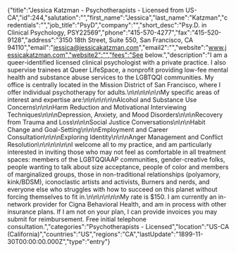 {"title":"Jessica Katzman - Psychotherapists - Licensed from US-CA","id":244,"salutation":"","first_name":"Jessica","last_name":"Katzman","credentials":"","job_title":"PsyD","company":"","short_desc":"Psy.D. in Clinical Psychology, PSY22569","phone":"415-570-4277","fax":"415-520-9128","address":"3150 18th Street, Suite 550, San Francisco, CA 94110","email":"jessica@jessicakatzman.com","email2":"","website":"www.jessicakatzman.com","website2":"","fees":"See below.","description":"I am a queer-identified licensed clinical psychologist with a private practice. I also supervise trainees at Queer LifeSpace, a nonprofit providing low-fee mental health and substance abuse services to the LGBTQQI communities. My office is centrally located in the Mission District of San Francisco, where I offer individual psychotherapy for adults.\n\n\n\n\n\nMy specific areas of interest and expertise are:\n\n\n\n\n\nAlcohol and Substance Use Concerns\n\n\nHarm Reduction and Motivational Interviewing Techniques\n\n\nDepression, Anxiety, and Mood Disorders\n\n\nRecovery from Trauma and Loss\n\n\nSocial Justice Conversations\n\n\nHabit Change and Goal-Setting\n\n\nEmployment and Career Consultation\n\n\nExploring Identity\n\n\nAnger Management and Conflict Resolution\n\n\n\n\n\nI welcome all to my practice, and am particularly interested in inviting those who may not feel as comfortable in all treatment spaces: members of the LGBTQQIAAP communities, gender-creative folks, people wanting to talk about size acceptance, people of color and members of marginalized groups, those in non-traditional relationships (polyamory, kink/BDSM), iconoclastic artists and activists, Burners and nerds, and everyone else who struggles with how to succeed on this planet without forcing themselves to fit in.\n\n\n\n\n\nMy rate is $150. I am currently an in-network provider for Cigna Behavioral Health, and am in process with other insurance plans. If I am not on your plan, I can provide invoices you may submit for reimbursement. Free initial telephone consultation.","categories":"Psychotherapists - Licensed","location":"US-CA (California)","countries":"US","regions":"CA","lastUpdate":"1899-11-30T00:00:00.000Z","type":"entry"}
